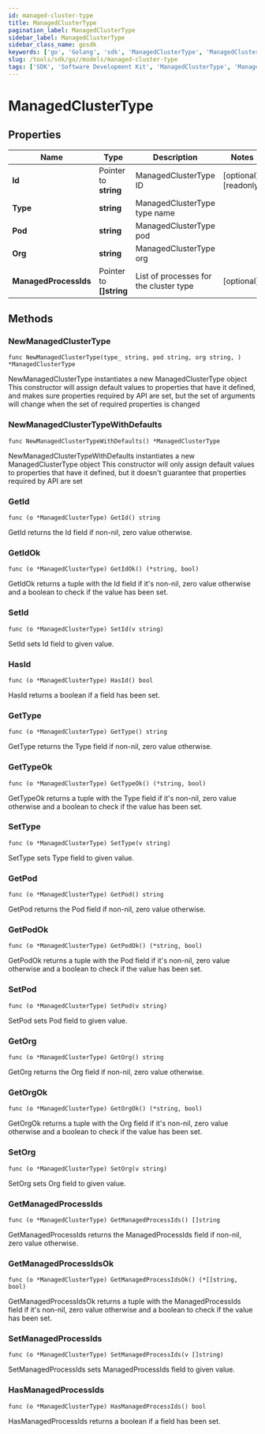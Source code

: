 ```yaml
---
id: managed-cluster-type
title: ManagedClusterType
pagination_label: ManagedClusterType
sidebar_label: ManagedClusterType
sidebar_class_name: gosdk
keywords: ['go', 'Golang', 'sdk', 'ManagedClusterType', 'ManagedClusterType'] 
slug: /tools/sdk/go//models/managed-cluster-type
tags: ['SDK', 'Software Development Kit', 'ManagedClusterType', 'ManagedClusterType']
---
```


# ManagedClusterType

## Properties

Name | Type | Description | Notes
------------ | ------------- | ------------- | -------------
**Id** | Pointer to **string** | ManagedClusterType ID | [optional] [readonly] 
**Type** | **string** | ManagedClusterType type name | 
**Pod** | **string** | ManagedClusterType pod | 
**Org** | **string** | ManagedClusterType org | 
**ManagedProcessIds** | Pointer to **[]string** | List of processes for the cluster type | [optional] 

## Methods

### NewManagedClusterType

`func NewManagedClusterType(type_ string, pod string, org string, ) *ManagedClusterType`

NewManagedClusterType instantiates a new ManagedClusterType object
This constructor will assign default values to properties that have it defined,
and makes sure properties required by API are set, but the set of arguments
will change when the set of required properties is changed

### NewManagedClusterTypeWithDefaults

`func NewManagedClusterTypeWithDefaults() *ManagedClusterType`

NewManagedClusterTypeWithDefaults instantiates a new ManagedClusterType object
This constructor will only assign default values to properties that have it defined,
but it doesn't guarantee that properties required by API are set

### GetId

`func (o *ManagedClusterType) GetId() string`

GetId returns the Id field if non-nil, zero value otherwise.

### GetIdOk

`func (o *ManagedClusterType) GetIdOk() (*string, bool)`

GetIdOk returns a tuple with the Id field if it's non-nil, zero value otherwise
and a boolean to check if the value has been set.

### SetId

`func (o *ManagedClusterType) SetId(v string)`

SetId sets Id field to given value.

### HasId

`func (o *ManagedClusterType) HasId() bool`

HasId returns a boolean if a field has been set.

### GetType

`func (o *ManagedClusterType) GetType() string`

GetType returns the Type field if non-nil, zero value otherwise.

### GetTypeOk

`func (o *ManagedClusterType) GetTypeOk() (*string, bool)`

GetTypeOk returns a tuple with the Type field if it's non-nil, zero value otherwise
and a boolean to check if the value has been set.

### SetType

`func (o *ManagedClusterType) SetType(v string)`

SetType sets Type field to given value.


### GetPod

`func (o *ManagedClusterType) GetPod() string`

GetPod returns the Pod field if non-nil, zero value otherwise.

### GetPodOk

`func (o *ManagedClusterType) GetPodOk() (*string, bool)`

GetPodOk returns a tuple with the Pod field if it's non-nil, zero value otherwise
and a boolean to check if the value has been set.

### SetPod

`func (o *ManagedClusterType) SetPod(v string)`

SetPod sets Pod field to given value.


### GetOrg

`func (o *ManagedClusterType) GetOrg() string`

GetOrg returns the Org field if non-nil, zero value otherwise.

### GetOrgOk

`func (o *ManagedClusterType) GetOrgOk() (*string, bool)`

GetOrgOk returns a tuple with the Org field if it's non-nil, zero value otherwise
and a boolean to check if the value has been set.

### SetOrg

`func (o *ManagedClusterType) SetOrg(v string)`

SetOrg sets Org field to given value.


### GetManagedProcessIds

`func (o *ManagedClusterType) GetManagedProcessIds() []string`

GetManagedProcessIds returns the ManagedProcessIds field if non-nil, zero value otherwise.

### GetManagedProcessIdsOk

`func (o *ManagedClusterType) GetManagedProcessIdsOk() (*[]string, bool)`

GetManagedProcessIdsOk returns a tuple with the ManagedProcessIds field if it's non-nil, zero value otherwise
and a boolean to check if the value has been set.

### SetManagedProcessIds

`func (o *ManagedClusterType) SetManagedProcessIds(v []string)`

SetManagedProcessIds sets ManagedProcessIds field to given value.

### HasManagedProcessIds

`func (o *ManagedClusterType) HasManagedProcessIds() bool`

HasManagedProcessIds returns a boolean if a field has been set.


